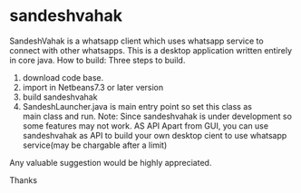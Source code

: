 # sandeshvahak
SandeshVahak is a whatsapp client which uses whatsapp service to connect with other whatsapps. This is a desktop application written entirely in core java.
 How to build:
 Three steps to build. 
1. download code base.
2. import in Netbeans7.3 or later version 
3. build sandeshvahak 
4. SandeshLauncher.java is main entry point so set this class as                                                          
   main class and run.
 Note:
Since sandeshvahak is under development so some features may not work. 
 AS API
Apart from GUI, you can use sandeshvahak as API to build your own desktop cient to use whatsapp service(may be chargable after a limit)
 



Any valuable suggestion would be highly appreciated.

Thanks
